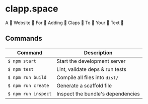 # clapp.space
A 👏 Website 👏 For 👏 Adding 👏 Claps 👏 To 👏 Your 👏 Text 👏

## Commands
Command                | Description                                      |
-----------------------|--------------------------------------------------|
`$ npm start`          | Start the development server
`$ npm test`           | Lint, validate deps & run tests
`$ npm run build`      | Compile all files into `dist/`
`$ npm run create`     | Generate a scaffold file
`$ npm run inspect`    | Inspect the bundle's dependencies